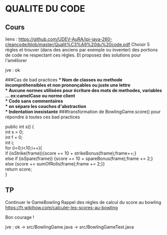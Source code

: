 # QUALITE DU CODE

## Cours
liens : https://github.com/UDEV-AuRA/ipi-java-260-cleancode/blob/master/Qualit%C3%A9%20du%20code.pdf
Choisir 5 règles et trouver (dans des anciens par exemple ou inventer) des portions de code ne respectant ces règles.
Et proposez des solutions pour l'améliorer

jve : ok

###Cas de bad practices
__* Nom de classes ou methode incompréhensibles et non prononçables ou juste une lettre__<br/>
__* Aucune normes utilisées pour écriture des mots de methodes, variables ... ex:camelCase ou norme client__<br/>
__* Code sans commentaires__<br/>
__* on sépare les couches d'abstraction__<br/>
__* Indentation inexistante__
###transformation de BowlingGame.score() pour répondre à toutes ces bad practices

public int s() {<br/>
int s = 0;<br/>
int f = 0;<br/>
int i;<br/>
for (i=0;i<10;i++){<br/>
if (isStrike(frame)){score += 10 + strikeBonus(frame);frame++;}<br/>
else if (isSpare(frame)) {score += 10 + spareBonus(frame);frame += 2;}<br/>
else {score += sumOfRolls(frame);frame += 2;}}<br/>
return score;<br/>
}

## TP
Continuer le GameBowling
Rappel des règles de calcul du score au bowling
 https://fr.wikihow.com/calculer-les-scores-au-bowling
 
 
Bon courage !

jve : ok -> src/BowlingGame.java
         -> src/BowlingGameTest.java